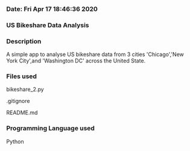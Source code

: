 ### Date:   Fri Apr 17 18:46:36 2020

### US Bikeshare Data Analysis

### Description
A simple app to analyse US bikeshare data from 3 cities 'Chicago','New York City',and 'Washington DC' across the United State.

### Files used
bikeshare_2.py

.gitignore

README.md

### Programming Language used
Python
